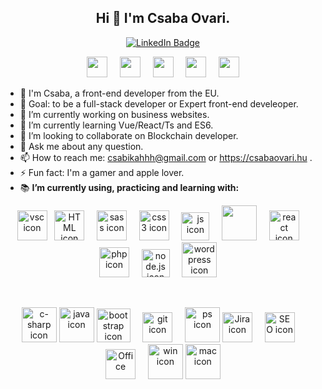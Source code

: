<div id="header" align="center">
  <h2> Hi 👋 I'm Csaba Ovari.</h2>
  <div id="badges">
    <a href="https://www.linkedin.com/in/ovaricsaba/">
      <img src="https://img.shields.io/badge/LinkedIn-blue?style=for-the-badge&logo=linkedin&logoColor=white" alt="LinkedIn Badge"/>
    </a>
  </div>
</div>
<p align="center">
<img src="https://emojis.slackmojis.com/emojis/images/1520808873/3643/cool-doge.gif?1520808873" width="33"  /> 
&nbsp;   &nbsp; 
<img src="https://emojis.slackmojis.com/emojis/images/1547582922/5197/party_blob.gif?1547582922" width="33" /> 
&nbsp;   &nbsp; 
<img src="https://emojis.slackmojis.com/emojis/images/1450451598/168/doge2.png?1450451598" width="33" /> 
&nbsp;   &nbsp; 
<img src="https://emojis.slackmojis.com/emojis/images/1485555744/1681/bitcoin.png?1485555744" width="33" /> 
 &nbsp;   &nbsp;
<img src="https://emojis.slackmojis.com/emojis/images/1575297777/7233/baby-yoda.png?1575297777" width="33" />

 </p>


- 🤠 I'm Csaba, a front-end developer from the EU.
- 🏁 Goal: to be a full-stack developer or Expert front-end develeoper.
- 🔭 I’m currently working on business websites.
- 🌱 I’m currently learning Vue/React/Ts and ES6.
- 👯 I’m looking to collaborate on Blockchain developer.
- 💬 Ask me about any question.
- 📫 How to reach me: csabikahhh@gmail.com or https://csabaovari.hu .
- ⚡ Fun fact: I'm a gamer and apple lover.
- 📚 **I’m currently using, practicing and learning with:** <br />

<p align="center">
<img src="https://dl2.macupdate.com/images/icons256/54025.png?d=1488487262" alt="vsc icon" width="48"/> &nbsp; 
<img src="https://img.icons8.com/external-justicon-lineal-color-justicon/64/000000/external-html-responsive-web-design-justicon-lineal-color-justicon.png" alt="HTML icon" width="48"/> &nbsp; &nbsp;
<img src="https://cdn3.iconfinder.com/data/icons/logos-and-brands-adobe/512/288_Sass-512.png" alt="sass icon" width="48"/> &nbsp;   &nbsp;   
<img src="https://cdn-icons-png.flaticon.com/512/732/732190.png" alt="css3 icon" width="48"/> &nbsp;   &nbsp;
<img src="https://www.icone-png.com/png/52/52497.png" alt="js icon" width="45"/> &nbsp;   &nbsp; 
<img src="https://img.icons8.com/color/48/000000/vue-js.png" width="56" /> &nbsp;   &nbsp; 
<img src="https://img.icons8.com/officel/48/000000/react.png" alt="react icon" width="48"/> &nbsp; &nbsp;
<img src="https://img.icons8.com/nolan/64/php.png" alt="php icon" width="48"/> &nbsp;   &nbsp;   
<img src="https://nodejs.org/static/images/logo-hexagon.png" alt="node.js icon" width="45"/> &nbsp;   &nbsp;   
<img src="https://img.icons8.com/color/48/000000/wordpress.png"  alt="wordpress icon" width="56"/> &nbsp;   &nbsp; 
</p>

<br/>

<p align="center">
<img src="https://img.icons8.com/color/48/000000/c-sharp-logo.png"  alt="c-sharp icon" width="56"/> 
<img src="https://img.icons8.com/color/48/000000/java-coffee-cup-logo.png" width="56"  alt="java icon"/>   
<img src="https://sdtimes.com/wp-content/uploads/2018/01/bootstrap-stack-490x412.png" alt="bootstrap icon" width="54"/> &nbsp;   &nbsp;  
<img src="https://msysgit.github.io/img/gwindows_logo.png" alt="git icon" width="48"/> &nbsp;   &nbsp;   
<img src="https://img.icons8.com/fluent/48/000000/adobe-photoshop.png" width="56" alt="ps icon" />  
<img src="https://img.icons8.com/color/48/000000/jira.png" alt="Jira icon" width="48"/> &nbsp; &nbsp;
<img src="https://img.icons8.com/external-wanicon-lineal-color-wanicon/64/000000/external-seo-online-marketing-wanicon-lineal-color-wanicon.png" alt="SEO icon" width="48"/> &nbsp; &nbsp;
<img src="https://img.icons8.com/color/48/000000/microsoft.png" alt="Office" width="48"/> &nbsp; &nbsp;
<img src="https://img.icons8.com/color/48/000000/windows-10.png" width="56" alt="win icon" /> 
<img src="https://img.icons8.com/color/48/000000/mac-os-logo.png" width="56" alt="mac icon" />
</p>


 

